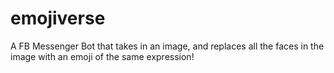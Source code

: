 # emojiverse
A FB Messenger Bot that takes in an image, and replaces all the faces in the image with an emoji of the same expression! 
